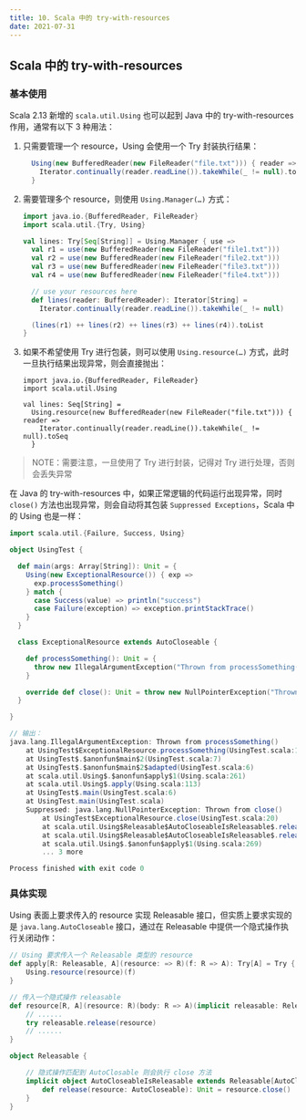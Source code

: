 ```yaml
---
title: 10. Scala 中的 try-with-resources
date: 2021-07-31
---
```


## Scala 中的 try-with-resources

### 基本使用

Scala 2.13 新增的 `scala.util.Using` 也可以起到 Java 中的 try-with-resources 作用，通常有以下 3 种用法：

1. 只需要管理一个 resource，Using 会使用一个 Try 封装执行结果：

   ```scala
     Using(new BufferedReader(new FileReader("file.txt"))) { reader =>
       Iterator.continually(reader.readLine()).takeWhile(_ != null).toSeq
     }
   ```

2. 需要管理多个 resource，则使用 `Using.Manager(…)` 方式：

   ```scala
   import java.io.{BufferedReader, FileReader}
   import scala.util.{Try, Using}
   
   val lines: Try[Seq[String]] = Using.Manager { use =>
     val r1 = use(new BufferedReader(new FileReader("file1.txt")))
     val r2 = use(new BufferedReader(new FileReader("file2.txt")))
     val r3 = use(new BufferedReader(new FileReader("file3.txt")))
     val r4 = use(new BufferedReader(new FileReader("file4.txt")))
   
     // use your resources here
     def lines(reader: BufferedReader): Iterator[String] =
       Iterator.continually(reader.readLine()).takeWhile(_ != null)
   
     (lines(r1) ++ lines(r2) ++ lines(r3) ++ lines(r4)).toList
   }
   ```

3. 如果不希望使用 Try 进行包装，则可以使用 `Using.resource(…)` 方式，此时一旦执行结果出现异常，则会直接抛出：

   ```
   import java.io.{BufferedReader, FileReader}
   import scala.util.Using
   
   val lines: Seq[String] =
     Using.resource(new BufferedReader(new FileReader("file.txt"))) { reader =>
       Iterator.continually(reader.readLine()).takeWhile(_ != null).toSeq
     }
   ```

> NOTE：需要注意，一旦使用了 Try 进行封装，记得对 Try 进行处理，否则会丢失异常

在 Java 的 try-with-resources 中，如果正常逻辑的代码运行出现异常，同时 `close()` 方法也出现异常，则会自动将其包装 `Suppressed Exceptions`，Scala 中的 Using 也是一样：

```scala
import scala.util.{Failure, Success, Using}

object UsingTest {

  def main(args: Array[String]): Unit = {
    Using(new ExceptionalResource()) { exp =>
      exp.processSomething()
    } match {
      case Success(value) => println("success")
      case Failure(exception) => exception.printStackTrace()
    }
  }

  class ExceptionalResource extends AutoCloseable {

    def processSomething(): Unit = {
      throw new IllegalArgumentException("Thrown from processSomething()")
    }

    override def close(): Unit = throw new NullPointerException("Thrown from close()");
  }

}

// 输出：
java.lang.IllegalArgumentException: Thrown from processSomething()
	at UsingTest$ExceptionalResource.processSomething(UsingTest.scala:17)
	at UsingTest$.$anonfun$main$2(UsingTest.scala:7)
	at UsingTest$.$anonfun$main$2$adapted(UsingTest.scala:6)
	at scala.util.Using$.$anonfun$apply$1(Using.scala:261)
	at scala.util.Using$.apply(Using.scala:113)
	at UsingTest$.main(UsingTest.scala:6)
	at UsingTest.main(UsingTest.scala)
	Suppressed: java.lang.NullPointerException: Thrown from close()
		at UsingTest$ExceptionalResource.close(UsingTest.scala:20)
		at scala.util.Using$Releasable$AutoCloseableIsReleasable$.release(Using.scala:391)
		at scala.util.Using$Releasable$AutoCloseableIsReleasable$.release(Using.scala:390)
		at scala.util.Using$.$anonfun$apply$1(Using.scala:269)
		... 3 more

Process finished with exit code 0

```

### 具体实现

Using 表面上要求传入的 resource 实现 Releasable 接口，但实质上要求实现的是 `java.lang.AutoCloseable` 接口，通过在 Releasable 中提供一个隐式操作执行关闭动作：

```scala
// Using 要求传入一个 Releasable 类型的 resource
def apply[R: Releasable, A](resource: => R)(f: R => A): Try[A] = Try {
    Using.resource(resource)(f)
}

// 传入一个隐式操作 releasable
def resource[R, A](resource: R)(body: R => A)(implicit releasable: Releasable[R]): A = {
	// ......
    try releasable.release(resource)
    // ......
}

object Releasable {

    // 隐式操作匹配到 AutoClosable 则会执行 close 方法
    implicit object AutoCloseableIsReleasable extends Releasable[AutoCloseable] {
        def release(resource: AutoCloseable): Unit = resource.close()
    }
}

```

